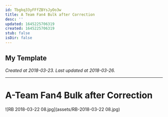 ```yaml
---
id: Tbgkq33yFFfZBYsJyOo3w
title: A Team Fan4 Bulk after Correction
desc: ''
updated: 1645225706319
created: 1645225706319
stub: false
isDir: false
---
```

My Template
---

_Created at 2018-03-23._
_Last updated at 2018-03-26._




---

# A-Team Fan4 Bulk after Correction


![RB 2018-03-22 08.jpg](assets/RB-2018-03-22 08.jpg)

